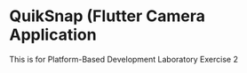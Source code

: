 # QuikSnap (Flutter Camera Application

This is for Platform-Based Development Laboratory Exercise 2

